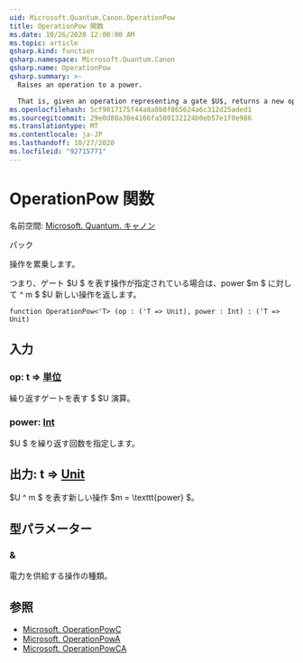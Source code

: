 ```yaml
---
uid: Microsoft.Quantum.Canon.OperationPow
title: OperationPow 関数
ms.date: 10/26/2020 12:00:00 AM
ms.topic: article
qsharp.kind: function
qsharp.namespace: Microsoft.Quantum.Canon
qsharp.name: OperationPow
qsharp.summary: >-
  Raises an operation to a power.

  That is, given an operation representing a gate $U$, returns a new operation $U^m$ for a power $m$.
ms.openlocfilehash: 5cf9017175f44a8a0b8f865624a6c312d25aded1
ms.sourcegitcommit: 29e0d88a30e4166fa580132124b0eb57e1f0e986
ms.translationtype: MT
ms.contentlocale: ja-JP
ms.lasthandoff: 10/27/2020
ms.locfileid: "92715771"
---
```

# <a name="operationpow-function"></a>OperationPow 関数

名前空間: [Microsoft. Quantum. キャノン](xref:Microsoft.Quantum.Canon)

パック [](https://nuget.org/packages/)


操作を累乗します。

つまり、ゲート $U $ を表す操作が指定されている場合は、power $m $ に対して ^ m $ $U 新しい操作を返します。

```qsharp
function OperationPow<'T> (op : ('T => Unit), power : Int) : ('T => Unit)
```


## <a name="input"></a>入力

### <a name="op--t--unit"></a>op: t => [単位](xref:microsoft.quantum.lang-ref.unit) 

繰り返すゲートを表す $ $U 演算。


### <a name="power--int"></a>power: [Int](xref:microsoft.quantum.lang-ref.int)

$U $ を繰り返す回数を指定します。



## <a name="output--t--unit"></a>出力: t => [Unit](xref:microsoft.quantum.lang-ref.unit) 

$U ^ m $ を表す新しい操作 $m = \texttt{power} $。

## <a name="type-parameters"></a>型パラメーター

### <a name="t"></a>&

電力を供給する操作の種類。

## <a name="see-also"></a>参照

- [Microsoft. OperationPowC](xref:Microsoft.Quantum.Canon.OperationPowC)
- [Microsoft. OperationPowA](xref:Microsoft.Quantum.Canon.OperationPowA)
- [Microsoft. OperationPowCA](xref:Microsoft.Quantum.Canon.OperationPowCA)